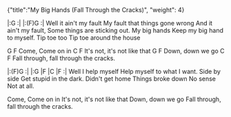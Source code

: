 {"title":"My Big Hands (Fall Through the Cracks)", "weight": 4}

|:G   :|
|:(F)G    :|
Well it ain't my fault
My fault that things gone wrong
And it ain't my fault,
Some things are sticking out.
My big hands
Keep my big hand to myself.
Tip toe too
Tip toe around the house

G             F
Come, Come on in
     C                  F
It's not, it's not like that
G             F
Down, down we go
     C                          F
Fall through, fall through the cracks.

|:(F)G    :|
|:G   |F   |C    |F   :|
Well I help myself
Help myself to what I want.
Side by side
Get stupid in the dark.
Didn't get home
Things broke down
No sense
Not at all.

Come, Come on in
It's not, it's not like that
Down, down we go
Fall through, fall through the cracks.
